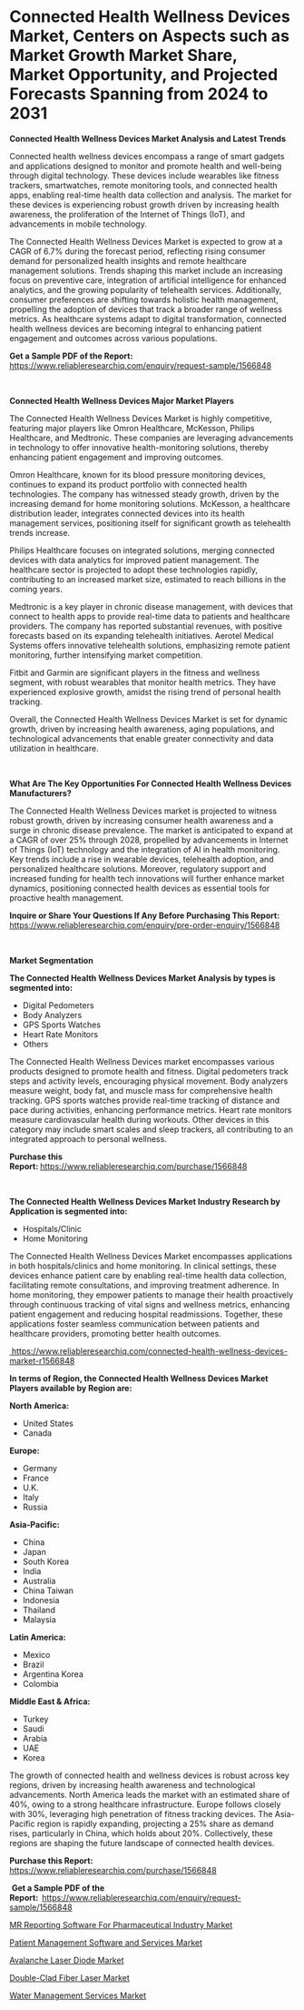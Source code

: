 <p><h1>Connected Health Wellness Devices Market, Centers on Aspects such as Market Growth Market Share, Market Opportunity, and Projected Forecasts Spanning from 2024 to 2031</h1></p><p><strong>Connected Health Wellness Devices Market Analysis and Latest Trends</strong></p>
<p><p>Connected health wellness devices encompass a range of smart gadgets and applications designed to monitor and promote health and well-being through digital technology. These devices include wearables like fitness trackers, smartwatches, remote monitoring tools, and connected health apps, enabling real-time health data collection and analysis. The market for these devices is experiencing robust growth driven by increasing health awareness, the proliferation of the Internet of Things (IoT), and advancements in mobile technology.</p><p>The Connected Health Wellness Devices Market is expected to grow at a CAGR of 6.7% during the forecast period, reflecting rising consumer demand for personalized health insights and remote healthcare management solutions. Trends shaping this market include an increasing focus on preventive care, integration of artificial intelligence for enhanced analytics, and the growing popularity of telehealth services. Additionally, consumer preferences are shifting towards holistic health management, propelling the adoption of devices that track a broader range of wellness metrics. As healthcare systems adapt to digital transformation, connected health wellness devices are becoming integral to enhancing patient engagement and outcomes across various populations.</p></p>
<p><strong>Get a Sample PDF of the Report:&nbsp;</strong> <a href="https://www.reliableresearchiq.com/enquiry/request-sample/1566848">https://www.reliableresearchiq.com/enquiry/request-sample/1566848</a></p>
<p>&nbsp;</p>
<p><strong>Connected Health Wellness Devices Major Market Players</strong></p>
<p><p>The Connected Health Wellness Devices Market is highly competitive, featuring major players like Omron Healthcare, McKesson, Philips Healthcare, and Medtronic. These companies are leveraging advancements in technology to offer innovative health-monitoring solutions, thereby enhancing patient engagement and improving outcomes.</p><p>Omron Healthcare, known for its blood pressure monitoring devices, continues to expand its product portfolio with connected health technologies. The company has witnessed steady growth, driven by the increasing demand for home monitoring solutions. McKesson, a healthcare distribution leader, integrates connected devices into its health management services, positioning itself for significant growth as telehealth trends increase.</p><p>Philips Healthcare focuses on integrated solutions, merging connected devices with data analytics for improved patient management. The healthcare sector is projected to adopt these technologies rapidly, contributing to an increased market size, estimated to reach billions in the coming years. </p><p>Medtronic is a key player in chronic disease management, with devices that connect to health apps to provide real-time data to patients and healthcare providers. The company has reported substantial revenues, with positive forecasts based on its expanding telehealth initiatives. Aerotel Medical Systems offers innovative telehealth solutions, emphasizing remote patient monitoring, further intensifying market competition.</p><p>Fitbit and Garmin are significant players in the fitness and wellness segment, with robust wearables that monitor health metrics. They have experienced explosive growth, amidst the rising trend of personal health tracking.</p><p>Overall, the Connected Health Wellness Devices Market is set for dynamic growth, driven by increasing health awareness, aging populations, and technological advancements that enable greater connectivity and data utilization in healthcare.</p></p>
<p>&nbsp;</p>
<p><strong>What Are The Key Opportunities For Connected Health Wellness Devices Manufacturers?</strong></p>
<p><p>The Connected Health Wellness Devices market is projected to witness robust growth, driven by increasing consumer health awareness and a surge in chronic disease prevalence. The market is anticipated to expand at a CAGR of over 25% through 2028, propelled by advancements in Internet of Things (IoT) technology and the integration of AI in health monitoring. Key trends include a rise in wearable devices, telehealth adoption, and personalized healthcare solutions. Moreover, regulatory support and increased funding for health tech innovations will further enhance market dynamics, positioning connected health devices as essential tools for proactive health management.</p></p>
<p><strong>Inquire or Share Your Questions If Any Before Purchasing This Report:</strong> <a href="https://www.reliableresearchiq.com/enquiry/pre-order-enquiry/1566848">https://www.reliableresearchiq.com/enquiry/pre-order-enquiry/1566848</a></p>
<p>&nbsp;</p>
<p><strong>Market Segmentation</strong></p>
<p><strong>The Connected Health Wellness Devices Market Analysis by types is segmented into:</strong></p>
<p><ul><li>Digital Pedometers</li><li>Body Analyzers</li><li>GPS Sports Watches</li><li>Heart Rate Monitors</li><li>Others</li></ul></p>
<p><p>The Connected Health Wellness Devices market encompasses various products designed to promote health and fitness. Digital pedometers track steps and activity levels, encouraging physical movement. Body analyzers measure weight, body fat, and muscle mass for comprehensive health tracking. GPS sports watches provide real-time tracking of distance and pace during activities, enhancing performance metrics. Heart rate monitors measure cardiovascular health during workouts. Other devices in this category may include smart scales and sleep trackers, all contributing to an integrated approach to personal wellness.</p></p>
<p><strong>Purchase this Report:&nbsp;</strong><a href="https://www.reliableresearchiq.com/purchase/1566848">https://www.reliableresearchiq.com/purchase/1566848</a></p>
<p>&nbsp;</p>
<p><strong>The Connected Health Wellness Devices Market Industry Research by Application is segmented into:</strong></p>
<p><ul><li>Hospitals/Clinic</li><li>Home Monitoring</li></ul></p>
<p><p>The Connected Health Wellness Devices Market encompasses applications in both hospitals/clinics and home monitoring. In clinical settings, these devices enhance patient care by enabling real-time health data collection, facilitating remote consultations, and improving treatment adherence. In home monitoring, they empower patients to manage their health proactively through continuous tracking of vital signs and wellness metrics, enhancing patient engagement and reducing hospital readmissions. Together, these applications foster seamless communication between patients and healthcare providers, promoting better health outcomes.</p></p>
<p><a href="https://www.reliableresearchiq.com/connected-health-wellness-devices-market-r1566848">&nbsp;https://www.reliableresearchiq.com/connected-health-wellness-devices-market-r1566848</a></p>
<p><strong>In terms of Region, the Connected Health Wellness Devices Market Players available by Region are:</strong></p>
<p>
    <p> <strong> North America: </strong>
        <ul>
            <li>United States</li>
            <li>Canada</li>
        </ul>
        </p> 
    <p> <strong> Europe: </strong>
        <ul>
            <li>Germany</li>
            <li>France</li>
            <li>U.K.</li>
            <li>Italy</li>
            <li>Russia</li>
        </ul>
        </p> 
    <p> <strong> Asia-Pacific: </strong>
        <ul>
            <li>China</li>
            <li>Japan</li>
            <li>South Korea</li>
            <li>India</li>
            <li>Australia</li>
            <li>China Taiwan</li>
            <li>Indonesia</li>
            <li>Thailand</li>
            <li>Malaysia</li>
        </ul>
        </p> 
    <p> <strong> Latin America: </strong>
        <ul>
            <li>Mexico</li>
            <li>Brazil</li>
            <li>Argentina Korea</li>
            <li>Colombia</li>
        </ul>
        </p> 
    <p> <strong> Middle East & Africa: </strong>
        <ul>
            <li>Turkey</li>
            <li>Saudi</li>
            <li>Arabia</li>
            <li>UAE</li>
            <li>Korea</li>
        </ul>
    </p>
    </p>
<p><p>The growth of connected health and wellness devices is robust across key regions, driven by increasing health awareness and technological advancements. North America leads the market with an estimated share of 40%, owing to a strong healthcare infrastructure. Europe follows closely with 30%, leveraging high penetration of fitness tracking devices. The Asia-Pacific region is rapidly expanding, projecting a 25% share as demand rises, particularly in China, which holds about 20%. Collectively, these regions are shaping the future landscape of connected health devices.</p></p>
<p><strong>Purchase this Report: </strong><a href="https://www.reliableresearchiq.com/purchase/1566848">https://www.reliableresearchiq.com/purchase/1566848</a></p>
<p>&nbsp;<strong>Get a Sample PDF of the Report:&nbsp;&nbsp;</strong><a href="https://www.reliableresearchiq.com/enquiry/request-sample/1566848">https://www.reliableresearchiq.com/enquiry/request-sample/1566848</a></p>
<p><strong></strong></p>
<p><p><a href="https://issuu.com/reportprime-2/docs/mr-reporting-software-for-pharmaceu_fb858ef2cf982f">MR Reporting Software For Pharmaceutical Industry Market</a></p><p><a href="https://issuu.com/reportprime-2/docs/patient-management-software-and-ser_0ede989fc721e0">Patient Management Software and Services Market</a></p><p><a href="https://medium.com/@anggakarna133_49525/avalanche-laser-diode-market-a-global-and-regional-analysis-focus-on-region-country-level-14903f51bc55?postPublishedType=repub">Avalanche Laser Diode Market</a></p><p><a href="https://medium.com/@anggakarna133_49525/global-double-clad-fiber-laser-industry-research-report-competitive-landscape-market-size-32afd226c862">Double-Clad Fiber Laser Market</a></p><p><a href="https://www.linkedin.com/pulse/water-management-services-market-industry-landscape-growth-trajectories-trzle">Water Management Services Market</a></p></p>